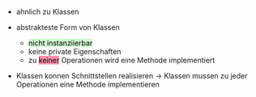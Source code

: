 
- ahnlich zu Klassen
- abstrakteste Form von Klassen
	- <mark style="background: #BBFABBA6;">nicht instanziierbar</mark>
	- keine private Eigenschaften
	- zu <mark style="background: #FF5582A6;">keiner</mark> Operationen wird eine Methode implementiert

- Klassen konnen Schnittstellen realisieren -> Klassen mussen zu jeder Operationen eine Methode implementieren


